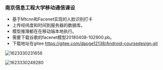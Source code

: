### 南京信息工程大学移动通信课设



- 基于Mtcnn和Facenet实现的人脸识别打卡
- 上传经纬度和时间到服务器的数据库。
- 模型推理都在在移动端本地执行。
- 需要下载谷歌的facenet模型20180408-102900.pb。
- 下载地址在gitee https://gitee.com/daoge12138/Android-coursedesign.git

![1623330231656](D:\Desktop\Android_coursedesign\AndroidFaceNet\1623330231656.png)

![1623330249280](D:\Desktop\Android_coursedesign\AndroidFaceNet\1623330249280.png)